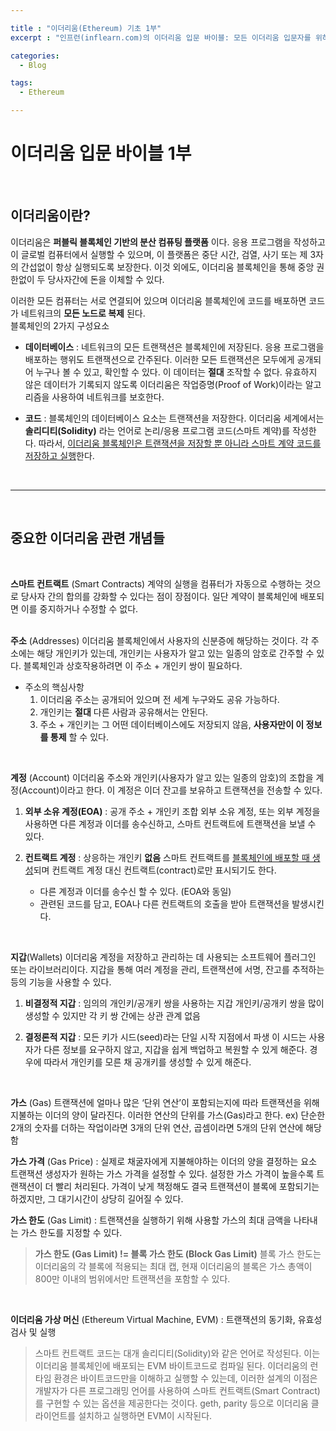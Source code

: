 ```yaml
---

title : "이더리움(Ethereum) 기초 1부"
excerpt : "인프런(inflearn.com)의 이더리움 입문 바이블: 모든 이더리움 입문자를 위하여를 수강하며 정리한 내용 1부. 이더리움이란 무엇인가? 그리고 중요한 이더리움 관련 개념들에 관해 다룬 포스팅"

categories:
  - Blog

tags:
  - Ethereum

---
```


이더리움 입문 바이블     1부
===================

<br>

이더리움이란?
------------

이더리움은 **퍼블릭 블록체인 기반의 분산 컴퓨팅 플랫폼** 이다.
응용 프로그램을 작성하고 이 글로벌 컴퓨터에서 실행할 수 있으며, 이 플랫폼은 중단 시간, 검열, 사기 또는 제 3자의 간섭없이 항상 실행되도록 보장한다. 이것 외에도, 이더리움 블록체인을 통해 중앙 권한없이 두 당사자간에 돈을 이체할 수 있다.

이러한 모든 컴퓨터는 서로 연결되어 있으며 이더리움 블록체인에 코드를 배포하면 코드가 네트워크의 **모든 노드로 복제** 된다.
<br>
 블록체인의 2가지 구성요소
  - **데이터베이스** : 네트워크의 모든 트랜잭션은 블록체인에 저장된다. 응용 프로그램을 배포하는 행위도 트랜잭션으로 간주된다. 이러한 모든 트랜잭션은 모두에게 공개되어 누구나 볼 수 있고, 확인할 수 있다. 이 데이터는 **절대** 조작할 수 없다. 유효하지 않은 데이터가 기록되지 않도록 이더리움은 작업증명(Proof of Work)이라는 알고리즘을 사용하여 네트워크를 보호한다.

  - **코드** : 블록체인의 데이터베이스 요소는 트랜잭션을 저장한다. 이더리움 세계에서는 **솔리디티(Solidity)** 라는 언어로 논리/응용 프로그램 코드(스마트 계약)를 작성한다. 따라서, <u>이더리움 블록체인은 트랜잭션을 저장할 뿐 아니라 스마트 계약 코드를 저장하고 실행</u>한다.

<br>

***
<br>

중요한 이더리움 관련 개념들
------------------------
<br>

**스마트 컨트랙트** (Smart Contracts)
계약의 실행을 컴퓨터가 자동으로 수행하는 것으로 당사자 간의 합의를 강화할 수 있다는 점이 장점이다. 일단 계약이 블록체인에 배포되면 이를 중지하거나 수정할 수 없다.  
<br>

**주소** (Addresses)
이더리움 블록체인에서 사용자의 신분증에 해당하는 것이다. 각 주소에는 해당 개인키가 있는데, 개인키는 사용자가 알고 있는 일종의 암호로 간주할 수 있다. 블록체인과 상호작용하려면 이 주소 + 개인키 쌍이 필요하다.  

- 주소의 핵심사항
  1. 이더리움 주소는 공개되어 있으며 전 세계 누구와도 공유 가능하다.
  2. 개인키는 **절대** 다른 사람과 공유해서는 안된다.
  3. 주소 + 개인키는 그 어떤 데이터베이스에도 저장되지 않음, **사용자만이 이 정보를 통제** 할 수 있다.

<br>

**계정** (Account)
이더리움 주소와 개인키(사용자가 알고 있는 일종의 암호)의 조합을 계정(Account)이라고 한다. 이 계정은 이더 잔고를 보유하고 트랜잭션을 전송할 수 있다.
1. **외부 소유 계정(EOA)** : 공개 주소 + 개인키 조합
외부 소유 계정, 또는 외부 계정을 사용하면 다른 계정과 이더를 송수신하고, 스마트 컨트랙트에 트랜잭션을 보낼 수 있다.

2. **컨트랙트 계정** : 상응하는 개인키 **없음**
스마트 컨트랙트를 <u>블록체인에 배포할 때 생성</u>되며 컨트랙트 계정 대신 컨트랙트(contract)로만 표시되기도 한다.
    - 다른 계정과 이더를 송수신 할 수 있다. (EOA와 동일)
    - 관련된 코드를 담고, EOA나 다른 컨트랙트의 호출을 받아 트랜잭션을 발생시킨다.

<br>

**지갑**(Wallets)
이더리움 계정을 저장하고 관리하는 데 사용되는 소프트웨어 플러그인 또는 라이브러리이다. 지갑을 통해 여러 계정을 관리, 트랜잭션에 서명, 잔고를 추적하는 등의 기능을 사용할 수 있다.

1. **비결정적 지갑** : 임의의 개인키/공개키 쌍을 사용하는 지갑
개인키/공개키 쌍을 많이 생성할 수 있지만 각 키 쌍 간에는 상관 관계 없음

2. **결정론적 지갑** : 모든 키가 시드(seed)라는 단일 시작 지점에서 파생
이 시드는 사용자가 다른 정보를 요구하지 않고, 지갑을 쉽게 백업하고 복원할 수 있게 해준다. 경우에 따라서 개인키를 모른 채 공개키를 생성할 수 있게 해준다.

<br>

**가스** (Gas)
트랜잭션에 얼마나 많은 ‘단위 연산’이 포함되는지에 따라 트랜잭션을 위해 지불하는 이더의 양이 달라진다. 이러한 연산의 단위를 가스(Gas)라고 한다. ex) 단순한 2개의 숫자를 더하는 작업이라면 3개의 단위 연산, 곱셈이라면 5개의 단위 연산에 해당함
<br>

**가스 가격** (Gas Price) : 실제로 채굴자에게 지불해야하는 이더의 양을 결정하는 요소
트랜잭션 생성자가 원하는 가스 가격을 설정할 수 있다. 설정한 가스 가격이 높을수록 트랜잭션이 더 빨리 처리된다. 가격이 낮게 책정해도 결국 트랜잭션이 블록에 포함되기는 하겠지만, 그 대기시간이 상당히 길어질 수 있다.
<br>

**가스 한도** (Gas Limit) : 트랜잭션을 실행하기 위해 사용할 가스의 최대 금액을 나타내는 가스 한도를 지정할 수 있다.
>**가스 한도 (Gas Limit) != 블록 가스 한도 (Block Gas Limit)**
블록 가스 한도는 이더리움의 각 블록에 적용되는 최대 캡, 현재 이더리움의 블록은 가스 총액이 800만 이내의 범위에서만 트랜잭션을 포함할 수 있다.

<br>

**이더리움 가상 머신** (Ethereum Virtual Machine, EVM) : 트랜잭션의 동기화, 유효성 검사 및 실행
>스마트 컨트랙트 코드는 대개 솔리디티(Solidity)와 같은 언어로 작성된다. 이는 이더리움 블록체인에 배포되는 EVM 바이트코드로 컴파일 된다. 이더리움의 런타임 환경은 바이트코드만을 이해하고 실행할 수 있는데, 이러한 설계의 이점은 개발자가 다른 프로그래밍 언어를 사용하여 스마트 컨트랙트(Smart Contract)를 구현할 수 있는 옵션을 제공한다는 것이다. geth, parity 등으로 이더리움 클라이언트를 설치하고 실행하면 EVM이 시작된다.

<br>
<br>
